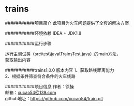 trains
===========================
###########项目简介
此项目为火车问题提供了全套的解决方案

###########环境依赖
IDEA + JDK1.8

###########运行步骤

运行主测试类（src\test\java\TrainsTest.java）的main方法，  
获取输出内容


###########trains1.0.0 版本内容
1、获取路线距离能力  
2、根据条件筛查符合条件的火车线路

###########项目信息
作者：徐操  
邮箱：xucao54@139.com  
github地址：https://github.com/xucao54/train.git